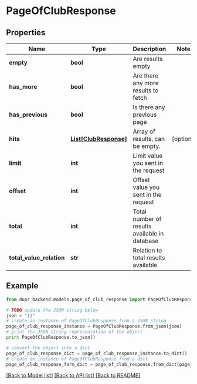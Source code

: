 # PageOfClubResponse


## Properties
Name | Type | Description | Notes
------------ | ------------- | ------------- | -------------
**empty** | **bool** | Are results empty | 
**has_more** | **bool** | Are there any more results to fetch | 
**has_previous** | **bool** | Is there any previous page | 
**hits** | [**List[ClubResponse]**](ClubResponse.md) | Array of results, can be empty. | [optional] 
**limit** | **int** | Limit value you sent in the request | 
**offset** | **int** | Offset value you sent in the request | 
**total** | **int** | Total number of results available in database | 
**total_value_relation** | **str** | Relation to total results available. | 

## Example

```python
from dupr_backend.models.page_of_club_response import PageOfClubResponse

# TODO update the JSON string below
json = "{}"
# create an instance of PageOfClubResponse from a JSON string
page_of_club_response_instance = PageOfClubResponse.from_json(json)
# print the JSON string representation of the object
print PageOfClubResponse.to_json()

# convert the object into a dict
page_of_club_response_dict = page_of_club_response_instance.to_dict()
# create an instance of PageOfClubResponse from a dict
page_of_club_response_form_dict = page_of_club_response.from_dict(page_of_club_response_dict)
```
[[Back to Model list]](../README.md#documentation-for-models) [[Back to API list]](../README.md#documentation-for-api-endpoints) [[Back to README]](../README.md)


